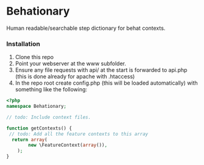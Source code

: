 Behationary
===========

Human readable/searchable step dictionary for behat contexts.

### Installation
1. Clone this repo
2. Point your webserver at the www subfolder.
3. Ensure any file requests with api/ at the start is forwarded to api.php (this is done already for apache with .htaccess)
4. In the repo root create config.php (this will be loaded automatically) with something like the following:

```php
<?php
namespace Behationary;

// todo: Include context files.

function getContexts() {
 // todo: Add all the feature contexts to this array
  return array(
		new \FeatureContext(array()),
	);
}
```
